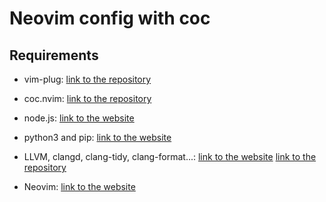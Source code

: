 # Neovim config with coc

## Requirements

* vim-plug: [link to the repository](https://github.com/junegunn/vim-plug)

* coc.nvim: [link to the repository](https://github.com/neoclide/coc.nvim)

* node.js: [link to the website](https://nodejs.org/en)

* python3 and pip: [link to the website](https://www.python.org/)

* LLVM, clangd, clang-tidy, clang-format...: [link to the website](https://llvm.org/) [link to the repository](https://github.com/llvm/llvm-project)

* Neovim: [link to the website](https://neovim.io/)

